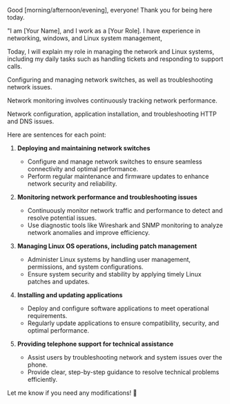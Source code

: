 Good [morning/afternoon/evening], everyone! Thank you for being here today.

"I am [Your Name], and I work as a [Your Role]. I have experience in networking, windows, and Linux system management, 

Today, I will explain my role in managing the network and Linux systems, including my daily tasks such as handling tickets and responding to support calls.

Configuring and managing network switches, as well as troubleshooting network issues.

Network monitoring involves continuously tracking network performance.

Network configuration, application installation, and troubleshooting HTTP and DNS issues.

Here are sentences for each point:  

1. **Deploying and maintaining network switches**  
   - Configure and manage network switches to ensure seamless connectivity and optimal performance.  
   - Perform regular maintenance and firmware updates to enhance network security and reliability.  

2. **Monitoring network performance and troubleshooting issues**  
   - Continuously monitor network traffic and performance to detect and resolve potential issues.  
   - Use diagnostic tools like Wireshark and SNMP monitoring to analyze network anomalies and improve efficiency.  

3. **Managing Linux OS operations, including patch management**  
   - Administer Linux systems by handling user management, permissions, and system configurations.  
   - Ensure system security and stability by applying timely Linux patches and updates.  

4. **Installing and updating applications**  
   - Deploy and configure software applications to meet operational requirements.  
   - Regularly update applications to ensure compatibility, security, and optimal performance.  

5. **Providing telephone support for technical assistance**  
   - Assist users by troubleshooting network and system issues over the phone.  
   - Provide clear, step-by-step guidance to resolve technical problems efficiently.  

Let me know if you need any modifications! 🚀
